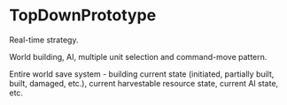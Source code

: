 # TopDownPrototype
 
Real-time strategy.

World building, AI, multiple unit selection and command-move pattern.

Entire world save system - building current state (initiated, partially built, built, damaged, etc.), current harvestable resource state, current AI state, etc.
